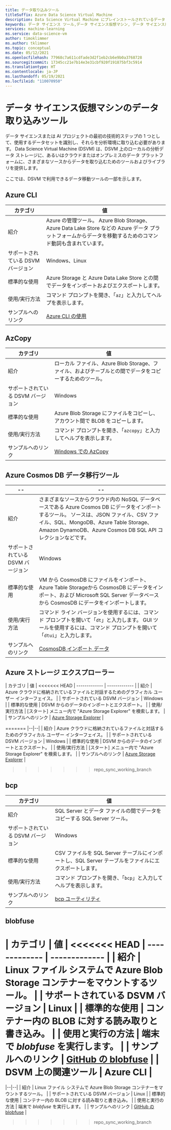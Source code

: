 ```yaml
---
title: データ取り込みツール
titleSuffix: Azure Data Science Virtual Machine
description: Data Science Virtual Machine にプレインストールされているデータ インジェスト ツールとユーティリティについて説明します。
keywords: データ サイエンス ツール,データ サイエンス仮想マシン, データ サイエンス用ツール, linux データ サイエンス
services: machine-learning
ms.service: data-science-vm
author: timoklimmer
ms.author: tklimmer
ms.topic: conceptual
ms.date: 05/12/2021
ms.openlocfilehash: 77968c7a611cdfade3d2f1eb2cb6e9b0a3768728
ms.sourcegitcommit: 17345cc21e7b14e3e31cbf920f191875bf3c5914
ms.translationtype: HT
ms.contentlocale: ja-JP
ms.lasthandoff: 05/19/2021
ms.locfileid: "110070950"
---
```

# <a name="data-science-virtual-machine-data-ingestion-tools"></a>データ サイエンス仮想マシンのデータ取り込みツール

データ サイエンスまたは AI プロジェクトの最初の技術的ステップの 1 つとして、使用するデータセットを識別し、それらを分析環境に取り込む必要があります。 Data Science Virtual Machine (DSVM) は、DSVM 上のローカルの分析データ ストレージに、あるいはクラウドまたはオンプレミスのデータ プラットフォームに、さまざまなソースからデータを取り込むためのツールおよびライブラリを提供します。

ここでは、DSVM で利用できるデータ移動ツールの一部を示します。

## <a name="azure-cli"></a>Azure CLI

| カテゴリ | 値 |
|--|--|
| 紹介 | Azure の管理ツール。 Azure Blob Storage、Azure Data Lake Store などの Azure データ プラットフォームからデータを移動するためのコマンド動詞も含まれています。 |
| サポートされている DSVM バージョン | Windows、Linux |
| 標準的な使用 | Azure Storage と Azure Data Lake Store との間でデータをインポートおよびエクスポートします。 |
| 使用/実行方法 | コマンド プロンプトを開き、「`az`」と入力してヘルプを表示します。 |
| サンプルへのリンク | [Azure CLI の使用](/cli/azure) |


## <a name="azcopy"></a>AzCopy

| カテゴリ | 値 |
|--|--|
| 紹介 | ローカル ファイル、Azure Blob Storage、ファイル、およびテーブルとの間でデータをコピーするためのツール。 |
| サポートされている DSVM バージョン | Windows |
| 標準的な使用 | Azure Blob Storage にファイルをコピーし、アカウント間で BLOB をコピーします。 |
| 使用/実行方法 | コマンド プロンプトを開き、「`azcopy`」と入力してヘルプを表示します。 |
| サンプルへのリンク | [Windows での AzCopy](../../storage/common/storage-use-azcopy-v10.md) |


## <a name="azure-cosmos-db-data-migration-tool"></a>Azure Cosmos DB データ移行ツール

|--|--|
| ------------- | ------------- |
| 紹介 | さまざまなソースからクラウド内の NoSQL データベースである Azure Cosmos DB にデータをインポートするツール。 ソースは、JSON ファイル、CSV ファイル、SQL、MongoDB、Azure Table Storage、Amazon DynamoDB、Azure Cosmos DB SQL API コレクションなどです。 |
| サポートされている DSVM バージョン | Windows |
| 標準的な使用 | VM から CosmosDB にファイルをインポート、Azure Table Storageから CosmosDB にデータをインポート、および Microsoft SQL Server データベースから CosmosDB にデータをインポートします。 |
| 使用/実行方法 | コマンド ライン バージョンを使用するには、コマンド プロンプトを開いて「`dt`」と入力します。 GUI ツールを使用するには、コマンド プロンプトを開いて「`dtui`」と入力します。 |
| サンプルへのリンク | [CosmosDB インポート データ](../../cosmos-db/import-data.md) |

## <a name="azure-storage-explorer"></a>Azure ストレージ エクスプローラー

| カテゴリ | 値 |
<<<<<<< HEAD
| ------------- | ------------- |
| 紹介   | Azure クラウドに格納されているファイルと対話するためのグラフィカル ユーザー インターフェイス。 |
| サポートされている DSVM バージョン      | Windows      |
| 標準的な使用      | DSVM からのデータのインポートとエクスポート。    |
|  使用/実行方法    | [スタート] メニュー内で "Azure Storage Explorer" を検索します。 |
| サンプルへのリンク      | [Azure Storage Explorer](vm-do-ten-things.md#access-azure-data-and-analytics-services)      |

=======
|--|--|
| 紹介 | Azure クラウドに格納されているファイルと対話するためのグラフィカル ユーザー インターフェイス。 |
| サポートされている DSVM バージョン | Windows |
| 標準的な使用 | DSVM からのデータのインポートとエクスポート。 |
| 使用/実行方法 | [スタート] メニュー内で "Azure Storage Explorer" を検索します。 |
| サンプルへのリンク | [Azure Storage Explorer](vm-do-ten-things.md#access-azure-data-and-analytics-services) |
>>>>>>> repo_sync_working_branch

## <a name="bcp"></a>bcp

| カテゴリ | 値 |
|--|--|
| 紹介 | SQL Server とデータ ファイルの間でデータをコピーする SQL Server ツール。 |
| サポートされている DSVM バージョン | Windows |
| 標準的な使用 | CSV ファイルを SQL Server テーブルにインポートし、SQL Server テーブルをファイルにエクスポートします。 |
| 使用/実行方法 | コマンド プロンプトを開き、「`bcp`」と入力してヘルプを表示します。 |
| サンプルへのリンク | [bcp ユーティリティ](/sql/tools/bcp-utility) |

## <a name="blobfuse"></a>blobfuse

| カテゴリ | 値 |
<<<<<<< HEAD
| ------------- | ------------- |
| 紹介   | Linux ファイル システムで Azure Blob Storage コンテナーをマウントするツール。      |
| サポートされている DSVM バージョン      | Linux      |
| 標準的な使用      | コンテナー内の BLOB に対する読み取りと書き込み。      |
|  使用と実行の方法    |   端末で _blobfuse_ を実行します。    |
| サンプルへのリンク      | [GitHub の blobfuse](https://github.com/Azure/azure-storage-fuse)      |
| DSVM 上の関連ツール      | Azure CLI      |
=======
|--|--|
| 紹介 | Linux ファイル システムで Azure Blob Storage コンテナーをマウントするツール。 |
| サポートされている DSVM バージョン | Linux |
| 標準的な使用 | コンテナー内の BLOB に対する読み取りと書き込み。 |
| 使用と実行の方法 | 端末で _blobfuse_ を実行します。 |
| サンプルへのリンク | [GitHub の blobfuse](https://github.com/Azure/azure-storage-fuse) |
>>>>>>> repo_sync_working_branch
